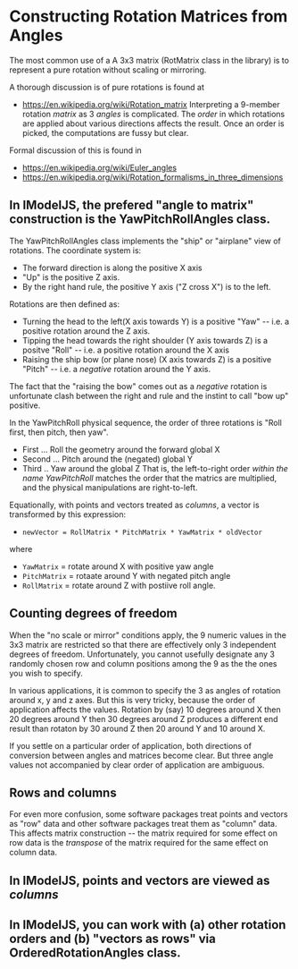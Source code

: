 
# Constructing Rotation Matrices from Angles

The most common use of a A 3x3 matrix (RotMatrix class in the library) is to represent a pure rotation without scaling or mirroring.

A thorough discussion is of pure rotations is found at
 * https://en.wikipedia.org/wiki/Rotation_matrix
 Interpreting a 9-member rotation _matrix_ as 3 _angles_ is complicated.  The _order_ in which rotations are applied about various directions affects the result.   Once an order is picked, the computations are fussy but clear.

 Formal discussion of this is found in
 * https://en.wikipedia.org/wiki/Euler_angles
 * https://en.wikipedia.org/wiki/Rotation_formalisms_in_three_dimensions

## In IModelJS, the prefered "angle to matrix" construction is the YawPitchRollAngles class.

The YawPitchRollAngles class implements the "ship" or "airplane" view of rotations.  The coordinate system is:

* The forward direction is along the positive X axis
* "Up" is the positive Z axis.
* By the right hand rule, the positive Y axis ("Z cross X") is to the left.

Rotations are then defined as:
 * Turning the head to the left(X axis towards Y) is a positive "Yaw" -- i.e. a positive rotation around the Z axis.
 * Tipping the head towards the right shoulder (Y axis towards Z) is a positve "Roll" -- i.e. a positive rotation around the X axis
 * Raising the ship bow (or plane nose) (X axis towards Z) is a positive "Pitch" -- i.e. a _negative_ rotation around the Y axis.

 The fact that the "raising the bow" comes out as a _negative_ rotation is unfortunate clash between the right and rule and the instint to call "bow up" positive.

In the YawPitchRoll physical sequence, the order of three rotations is "Roll first, then pitch, then yaw".
 * First ... Roll the geometry around the forward global X
 * Second ... Pitch around the (negated) global Y
 * Third .. Yaw around the global Z
That is, the left-to-right order _within the name YawPitchRoll_ matches the order that the matrics are multiplied, and the physical manipulations are right-to-left.

Equationally, with points and vectors treated as _columns_, a vector is transformed by this expression:

 * `newVector = RollMatrix * PitchMatrix * YawMatrix * oldVector`

where

  * `YawMatrix` = rotate around X with positive yaw angle
  * `PitchMatrix` = rotaate around Y with negated pitch angle
  * `RollMatrix` = rotate around Z with postiive roll angle.

## Counting degrees of freedom

When the "no scale or mirror" conditions apply, the 9 numeric values in the 3x3 matrix are restricted so that there are effectively only 3 independent degrees of freedom.    Unfortunately, you cannot usefully designate any 3 randomly chosen row and column positions among the 9 as the the ones you wish to specify.

In various applications, it is common to specify the 3 as angles of rotation around x, y and z axes.  But this is very tricky, because the order of application affects the values.    Rotation by (say) 10 degrees around X then 20 degrees around Y then 30 degrees around Z produces a different end result than rotaton by 30 around Z then 20 around Y and 10 around X.

If you settle on a particular order of application, both directions of conversion between angles and matrices become clear.  But three angle values not accompanied by clear order of application are ambiguous.

## Rows and columns

For even more confusion, some software packages treat points and vectors as "row" data and other software packages treat them as "column" data.   This affects matrix construction -- the matrix required for some effect on row data is the _transpose_ of the matrix required for the same effect on column data.

## In IModelJS, points and vectors are viewed as _columns_


## In IModelJS, you can work with (a) other rotation orders and (b) "vectors as rows" via OrderedRotationAngles class.



